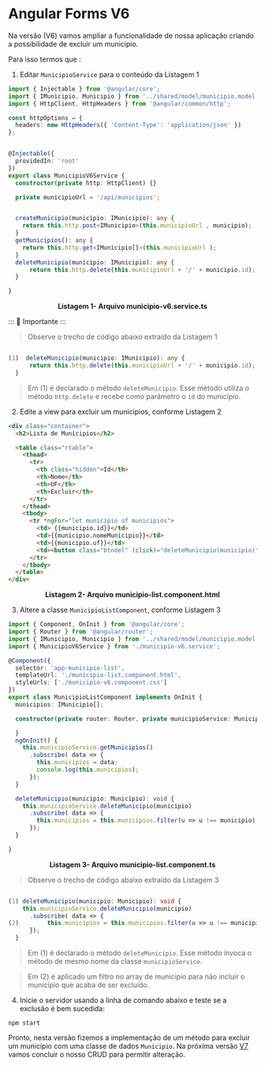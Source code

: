 # Angular Forms V6

Na  versão (V6) vamos ampliar a funcionalidade de nossa aplicação criando a possibilidade de excluir um município. 

Para isso termos que :
 
1. Editar `MunicipioService` para o conteúdo da Listagem 1

```typescript
import { Injectable } from '@angular/core';
import { IMunicipio, Municipio } from '../shared/model/municipio.model';
import { HttpClient, HttpHeaders } from '@angular/common/http';

const httpOptions = {
  headers: new HttpHeaders({ 'Content-Type': 'application/json' })
};


@Injectable({
  providedIn: 'root'
})
export class MunicipioV6Service {
  constructor(private http: HttpClient) {}

  private municipioUrl = '/api/municipios';


  createMunicipio(municipio: IMunicipio): any {
    return this.http.post<IMunicipio>(this.municipioUrl , municipio);
  }
  getMunicipios(): any {
    return this.http.get<IMunicipio[]>(this.municipioUrl );
  }
  deleteMunicipio(municipio: IMunicipio): any {
      return this.http.delete(this.municipioUrl + '/' + municipio.id);
  }

}

```
<p align="center">
    <strong>Listagem 1- Arquivo municipio-v6.service.ts</strong> 
</p>

::: :pushpin: Importante :::

> Observe o trecho de código abaixo extraído da Listagem 1

```typescript

(1)  deleteMunicipio(municipio: IMunicipio): any {
      return this.http.delete(this.municipioUrl + '/' + municipio.id);
  }
```
> Em (1) é declarado o método `deleteMunicipio`. Esse método utiliza o método `http.delete` e recebe como parâmetro  o `id` do município.

2. Edite a view para excluir um municipios, conforme Listagem 2

```html
<div class="container">
  <h2>Lista de Municipios</h2>

  <table class="rtable">
    <thead>
      <tr>
        <th class="hidden">Id</th>
        <th>Nome</th>
        <th>UF</th>
        <th>Excluir</th>
      </tr>
    </thead>
    <tbody>
      <tr *ngFor="let municipio of municipios">
        <td> {{municipio.id}}</td>
        <td>{{municipio.nomeMunicipio}}</td>
        <td>{{municipio.uf}}</td>
        <td><button class="btndel" (click)="deleteMunicipio(municipio)">Excluir</button></td>
      </tr>
    </tbody>
  </table>
</div>
```
<p align="center">
    <strong>Listagem 2- Arquivo municipio-list.component.html</strong> 
</p>

3. Altere a classe `MunicipioListComponent`, conforme Listagem 3

```typescript
import { Component, OnInit } from '@angular/core';
import { Router } from '@angular/router';
import { IMunicipio, Municipio } from '../shared/model/municipio.model';
import { MunicipioV6Service } from './municipio-v6.service';

@Component({
  selector: 'app-municipio-list',
  templateUrl: './municipio-list.component.html',
  styleUrls: ['./municipio-v6.component.css']
})
export class MunicipioListComponent implements OnInit {
  municipios: IMunicipio[];

  constructor(private router: Router, private municipioService: MunicipioV6Service) {

  }
  ngOnInit() {
    this.municipioService.getMunicipios()
      .subscribe( data => {
        this.municipios = data;
        console.log(this.municipios);
      });
  }

  deleteMunicipio(municipio: Municipio): void {
    this.municipioService.deleteMunicipio(municipio)
      .subscribe( data => {
        this.municipios = this.municipios.filter(u => u !== municipio);
      });
  }

}

```
<p align="center">
    <strong>Listagem 3- Arquivo municipio-list.component.ts</strong> 
</p>

> Observe o trecho de código abaixo extraído da Listagem 3

```typescript

(1) deleteMunicipio(municipio: Municipio): void {
    this.municipioService.deleteMunicipio(municipio)
      .subscribe( data => {
(2)        this.municipios = this.municipios.filter(u => u !== municipio);
      });
  }

```
> Em (1) é declarado o método `deleteMunicipio`. Esse método invoca o método de mesmo nome da classe `municipioService`.

> Em (2) é aplicado um filtro no array de municipio para não incluir o município que acaba de ser excluído.

4. Inicie o servidor usando a linha de comando abaixo e teste se a exclusão é bem sucedida:

```
npm start
```

Pronto, nesta  versão fizemos a implementação de um método para excluir um município com uma classe de dados `Municipio`.
 Na próxima versão [V7](README.V7.md)  vamos concluir o nosso CRUD para permitir alteração.
